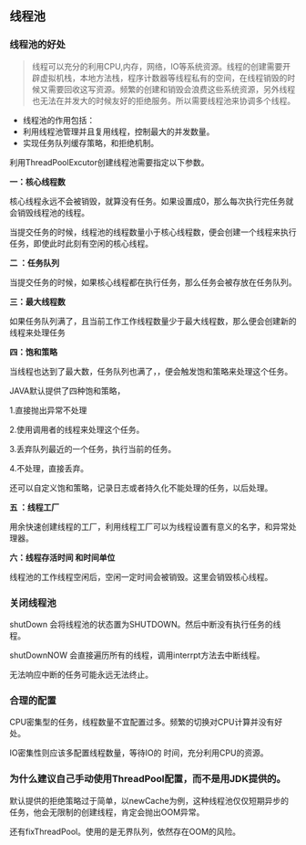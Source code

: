 ## 线程池

### 线程池的好处

> 线程可以充分的利用CPU,内存，网络，IO等系统资源。线程的创建需要开辟虚拟机栈，本地方法栈，程序计数器等线程私有的空间，在线程销毁的时候又需要回收这写资源。频繁的创建和销毁会浪费这些系统资源，另外线程也无法在并发大的时候友好的拒绝服务。所以需要线程池来协调多个线程。

- 线程池的作用包括：
- 利用线程池管理并且复用线程，控制最大的并发数量。
- 实现任务队列缓存策略，和拒绝机制。

利用ThreadPoolExcutor创建线程池需要指定以下参数。

**一：核心线程数**

核心线程永远不会被销毁，就算没有任务。如果设置成0，那么每次执行完任务就会销毁线程池的线程。

当提交任务的时候，线程池的线程数量小于核心线程数，便会创建一个线程来执行任务，即使此时此刻有空闲的核心线程。

**二 ：任务队列**

当提交任务的时候，如果核心线程都在执行任务，那么任务会被存放在任务队列。

**三：最大线程数**

如果任务队列满了，且当前工作工作线程数量少于最大线程数，那么便会创建新的线程来处理任务

**四：饱和策略**

当线程也达到了最大数，任务队列也满了，，便会触发饱和策略来处理这个任务。

JAVA默认提供了四种饱和策略，

1.直接抛出异常不处理

2.使用调用者的线程来处理这个任务。

3.丢弃队列最近的一个任务，执行当前的任务。

4.不处理，直接丢弃。

还可以自定义饱和策略，记录日志或者持久化不能处理的任务，以后处理。

**五 ：线程工厂**

用余快速创建线程的工厂，利用线程工厂可以为线程设置有意义的名字，和异常处理器。

**六：线程存活时间 和时间单位**

线程池的工作线程空闲后，空闲一定时间会被销毁。这里会销毁核心线程。

### 关闭线程池

shutDown 会将线程池的状态置为SHUTDOWN。然后中断没有执行任务的线程。

shutDownNOW 会直接遍历所有的线程，调用interrpt方法去中断线程。

无法响应中断的任务可能永远无法终止。

### 合理的配置

CPU密集型的任务，线程数量不宜配置过多。频繁的切换对CPU计算并没有好处。

IO密集性则应该多配置线程数量，等待IO的 时间，充分利用CPU的资源。

### 为什么建议自己手动使用ThreadPool配置，而不是用JDK提供的。

默认提供的拒绝策略过于简单，以newCache为例，这种线程池仅仅短期异步的任务，他会无限制的创建线程，肯定会抛出OOM异常。

还有fixThreadPool。使用的是无界队列，依然存在OOM的风险。





